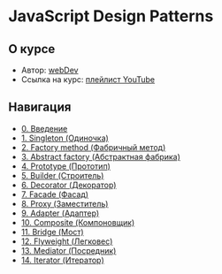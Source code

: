 # JavaScript Design Patterns

## О курсе

- Автор: [webDev](https://www.youtube.com/channel/UCE9ODjNIkOHrnSdkYWLfYhg)
- Ссылка на курс: [плейлист YouTube](https://www.youtube.com/watch?v=wmla1hxxvQI&list=PLNkWIWHIRwMGzgvuPRFkDrpAygvdKJIE4)

## Навигация

- [0. Введение](./docs/0.%20Introduction)
- [1. Singleton (Одиночка)](./docs/1.%20Singleton)
- [2. Factory method (Фабричный метод)](./docs/2.%20Factory%20method)
- [3. Abstract factory (Абстрактная фабрика)](./docs/3.%20Abstract%20factory)
- [4. Prototype (Прототип)](./docs/4.%20Prototype)
- [5. Builder (Строитель)](./docs/5.%20Builder)
- [6. Decorator (Декоратор)](./docs/6.%20Decorator)
- [7. Facade (Фасад)](./docs/7.%20Facade)
- [8. Proxy (Заместитель)](./docs/8.%20Proxy)
- [9. Adapter (Адаптер)](./docs/9.%20Adapter)
- [10. Composite (Компоновщик)](./docs/10.%20Composite)
- [11. Bridge (Мост)](./docs/11.%20Bridge)
- [12. Flyweight (Легковес)](./docs/12.%20Flyweight)
- [13. Mediator (Посредник)](./docs/13.%20Mediator)
- [14. Iterator (Итератор)](./docs/14.%20Iterator)
